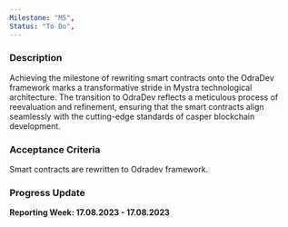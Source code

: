 ```yaml
---
Milestone: "M5",
Status: "To Do",
---
```

<!--lang:en--> 
### Description

Achieving the milestone of rewriting smart contracts onto the OdraDev framework marks a transformative stride in Mystra technological architecture. The transition to OdraDev reflects a meticulous process of reevaluation and refinement, ensuring that the smart contracts align seamlessly with the cutting-edge standards of casper blockchain development.

### Acceptance Criteria

Smart contracts are rewritten to Odradev framework.

### Progress Update

**Reporting Week: 17.08.2023 - 17.08.2023**
